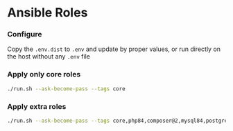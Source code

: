 # Ansible Roles

### Configure

Copy the `.env.dist` to `.env` and update by proper values, or run directly on the host without any `.env` file 

### Apply only core roles
```bash
./run.sh --ask-become-pass --tags core
```

### Apply extra roles
```bash
./run.sh --ask-become-pass --tags core,php84,composer@2,mysql84,postgresql15,mailhog
```

